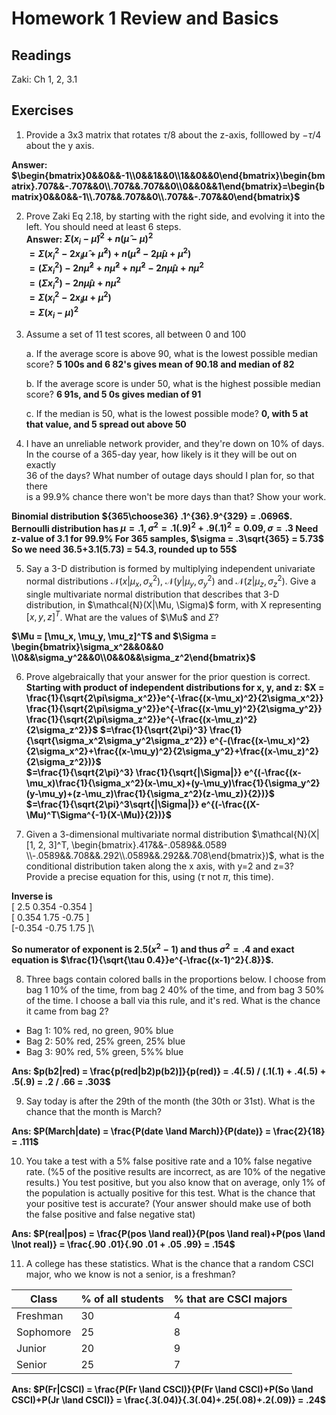 # Homework 1 Review and Basics

## Readings
Zaki:
Ch 1, 2, 3.1

## Exercises
1. Provide a 3x3 matrix that rotates $\tau/8$ about the z-axis, folllowed by $-\tau/4$ about the y axis.

**Answer: $\begin{bmatrix}0&&0&&-1\\0&&1&&0\\1&&0&&0\end{bmatrix}\begin{bmatrix}.707&&-.707&&0\\.707&&.707&&0\\0&&0&&1\end{bmatrix}=\begin{bmatrix}0&&0&&-1\\.707&&.707&&0\\.707&&-.707&&0\end{bmatrix}$**

2. Prove Zaki Eq 2.18, by starting with the right side, and evolving it into the left.  You should need at least 6 steps.\
**Answer:
$\Sigma{(x_i-\hat\mu)^2} + n(\hat\mu - \mu)^2$\
$= \Sigma{(x_i^2 -2x_i\hat{\mu} + \hat\mu^2)} + n(\hat{\mu}^2 -2\hat\mu\mu+ \mu^2)$\
$= (\Sigma{x_i^2}) -2n\hat{\mu}^2 + n\hat\mu^2 + n\hat{\mu}^2 -2n\hat\mu\mu+ n\mu^2$\
$= (\Sigma{x_i^2}) -2n\hat\mu\mu+ n\mu^2$\
$= \Sigma{(x_i^2 - 2x_i\mu + \mu^2)}$\
$= \Sigma{(x_i - \mu)^2}$**

3. Assume a set of 11 test scores, all between 0 and 100

   a. If the average score is above 90, what is the lowest possible median score?  **5 100s and 6 82's gives mean of 90.18 and median of 82**

   b. If the average score is under 50, what is the highest possible median score? **6 91s, and 5 0s gives median of 91**

   c. If the median is 50, what is the lowest possible mode? **0, with 5 at that value, and 5 spread out above 50**

4. I have an unreliable network provider, and they're down on 10% of days.\
In the course of a 365-day year, how likely is it they will be out on exactly\
36 of the days?  What number of outage days should I plan for, so that there\
is a 99.9% chance there won't be more days than that?  Show your work.  

**Binomial distribution ${365\choose36} .1^{36}.9^{329} = .0696$.  
Bernoulli distribution has $\mu = .1, \sigma^2 = .1(.9)^2 + .9(.1)^2 = 0.09, \sigma = .3$ 
Need z-value of 3.1 for 99.9% For 365 samples, $\sigma = .3\sqrt{365} = 5.73$  
So we need 36.5+3.1(5.73) = 54.3, rounded up to 55$**

5. Say a 3-D distribution is formed by multiplying independent univariate normal distributions $\mathcal{N}(x|\mu_x, \sigma_x^2)$, $\mathcal{N}(y|\mu_y, \sigma_y^2)$ and $\mathcal{N}(z|\mu_z, \sigma_z^2)$.  Give a single multivariate normal distribution that describes that 3-D distribution, in $\mathcal{N}(X|\Mu, \Sigma)$ form, with X representing $[x,y,z]^T$.  What are the values of $\Mu$ and $\Sigma$?

**$\Mu = [\mu_x, \mu_y, \mu_z]^T$ and $\Sigma = \begin{bmatrix}\sigma_x^2&&0&&0
\\0&&\sigma_y^2&&0\\0&&0&&\sigma_z^2\end{bmatrix}$**

6. Prove algebraically that your answer for the prior question is correct.
**Starting with product of independent distributions for x, y, and z:
 $X = \frac{1}{\sqrt{2\pi\sigma_x^2}}e^{-\frac{(x-\mu_x)^2}{2\sigma_x^2}}
 \frac{1}{\sqrt{2\pi\sigma_y^2}}e^{-\frac{(x-\mu_y)^2}{2\sigma_y^2}}
 \frac{1}{\sqrt{2\pi\sigma_z^2}}e^{-\frac{(x-\mu_z)^2}{2\sigma_z^2}}$
 $=\frac{1}{\sqrt{2\pi}^3} \frac{1}{\sqrt{\sigma_x^2\sigma_y^2\sigma_z^2}} e^{-(\frac{(x-\mu_x)^2}{2\sigma_x^2}+\frac{(x-\mu_y)^2}{2\sigma_y^2}+\frac{(x-\mu_z)^2}{2\sigma_z^2})}$\
 $=\frac{1}{\sqrt{2\pi}^3} \frac{1}{\sqrt{|\Sigma|}} e^{(-\frac{(x-\mu_x)\frac{1}{\sigma_x^2}(x-\mu_x)+(y-\mu_y)\frac{1}{\sigma_y^2}(y-\mu_y)+(z-\mu_z)\frac{1}{\sigma_z^2}(z-\mu_z)}{2})}$\
  $=\frac{1}{\sqrt{2\pi}^3\sqrt{|\Sigma|}} e^{(-\frac{(X-\Mu)^T\Sigma^{-1}(X-\Mu)}{2})}$**

7. Given a 3-dimensional multivariate normal distribution $\mathcal{N}(X|[1, 2, 3]^T, \begin{bmatrix}.417&&-.0589&&.0589
\\-.0589&&.708&&.292\\.0589&&.292&&.708\end{bmatrix})$, what is the conditional distribution taken along the x axis, with y=2 and z=3?  Provide a precise equation for this, using ($\tau$ not $\pi$, this time).

**Inverse is**\
[ 2.5    0.354  -0.354    ]\
[ 0.354  1.75   -0.75      ]\
[-0.354 -0.75    1.75      ]\

**So numerator of exponent is $2.5(x^2-1)$ and thus $\sigma^2 = .4$ and exact equation is $\frac{1}{\sqrt{\tau 0.4}}e^{-\frac{(x-1)^2}{.8}}$.**

8. Three bags contain colored balls in the proportions below.  I choose from bag 1 10% of the time, from bag 2 40% of the time, and from bag 3 50% of the time.  I choose a ball via this rule, and it's red.  What is the chance it came from bag 2?
  * Bag 1: 10% red, no green, 90% blue
  * Bag 2: 50% red, 25% green, 25% blue
  * Bag 3: 90% red, 5% green, 5%% blue

**Ans: $p(b2|red) = \frac{p(red|b2)p(b2)]}{p(red)} = .4(.5) / (.1(.1) + .4(.5) + .5(.9) = .2 / .66 = .303$**

9. Say today is after the 29th of the month (the 30th or 31st).  What is the chance that the month is March?

**Ans: $P(March|date) = \frac{P(date \land March)}{P(date)} = \frac{2}{18} = .111$**

10. You take a test with a 5% false positive rate and a 10% false negative rate.  (%5 of the positive results are incorrect, as are 10% of the negative results.)  You test positive, but you also know that on average, only 1% of the population is actually positive for this test.  What is the chance that your positive test is accurate?  (Your answer should make use of both the false positive and false negative stat)

**Ans: $P(real|pos) = \frac{P(pos \land real)}{P(pos \land real)+P(pos \land \lnot real)}
 = \frac{.90 .01}{.90 .01 + .05 .99} = .154$**

11. A college has these statistics.  What is the chance that a random CSCI major, who we know is not a senior, is a freshman?

|Class | % of all students | % that are CSCI majors |
|--------------|-----------|------------|
| Freshman     | 30    | 4       |
| Sophomore   | 25  | 8       |
| Junior    | 20  | 9       |
| Senior     | 25  | 7       |

**Ans: $P(Fr|CSCI) = \frac{P(Fr \land CSCI)}{P(Fr \land CSCI)+P(So \land CSCI)+P(Jr \land CSCI)} = \frac{.3(.04)}{.3(.04)+.25(.08)+.2(.09)} = .24$**
